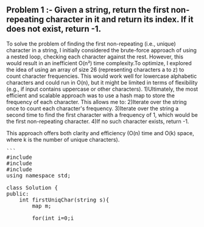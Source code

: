 ## Problem 1 :- Given a string, return the first non-repeating character in it and return its index. If it does not exist, return -1.

To solve the problem of finding the first non-repeating (i.e., unique) character in a string, I initially considered the brute-force approach of using a nested loop, checking each character against the rest. However, this would result in an inefficient O(n²) time complexity.To optimize, I explored the idea of using an array of size 26 (representing characters a to z) to count character frequencies. This would work well for lowercase alphabetic characters and could run in O(n), but it might be limited in terms of flexibility (e.g., if input contains uppercase or other characters).
1)Ultimately, the most efficient and scalable approach was to use a hash map to store the frequency of each character. This allows me to:
2)Iterate over the string once to count each character's frequency.
3)Iterate over the string a second time to find the first character with a frequency of 1, which would be the first non-repeating character.
4)If no such character exists, return -1.

This approach offers both clarity and efficiency (O(n) time and O(k) space, where k is the number of unique characters).

<pre>```
#include <iostream>
#include <string>
#include <map>
using namespace std;

class Solution {
public:
    int firstUniqChar(string s){
        map<char, int> m;

        for(int i=0;i<s.size();i++){
            m[s[i]]++;
        }
        for(int i=0;i<s.size();i++) {
            if (m[s[i]]==1){
                return i;
            }
        }
        return -1;
    }
};

int main(){
    Solution sol;
    string input = "leetcode";
    int index = sol.firstUniqChar(input);

    cout<<"The index of the first non-repeating character is: "<<index<<endl;
    return 0;
}
```</pre>
